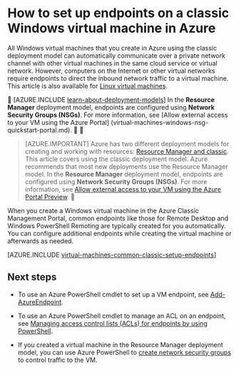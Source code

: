 <properties
	pageTitle="Set up endpoints on a classic Windows VM | Azure"
	description="Learn to set up endpoints for a Windows VM in the Azure Classic Management Portal to allow communication with a Windows virtual machine in Azure."
	services="virtual-machines-windows"
	documentationCenter=""
	authors="cynthn"
	manager="timlt"
	editor=""
	tags="azure-service-management"/>

<tags
	ms.service="virtual-machines-windows"
	ms.workload="infrastructure-services"
	ms.tgt_pltfrm="vm-windows"
	ms.devlang="na"
	ms.topic="article"
	ms.date="07/13/2016"
	wacn.date=""
	ms.author="cynthn"/>

# How to set up endpoints on a classic Windows virtual machine in Azure


All Windows virtual machines that you create in Azure using the classic deployment model can automatically communicate over a private network channel with other virtual machines in the same cloud service or virtual network. However, computers on the Internet or other virtual networks require endpoints to direct the inbound network traffic to a virtual machine. This article is also available for [Linux virtual machines](/documentation/articles/virtual-machines-linux-classic-setup-endpoints/).


[AZURE.INCLUDE [learn-about-deployment-models](../../includes/learn-about-deployment-models-classic-include.md)] In the **Resource Manager** deployment model, endpoints are configured using **Network Security Groups (NSGs)**. For more information, see [Allow external access to your VM using the Azure Portal] (virtual-machines-windows-nsg-quickstart-portal.md).


> [AZURE.IMPORTANT] Azure has two different deployment models for creating and working with resources:  [Resource Manager and classic](/documentation/articles/resource-manager-deployment-model/).  This article covers using the classic deployment model. Azure recommends that most new deployments use the Resource Manager model. In the **Resource Manager** deployment model, endpoints are configured using **Network Security Groups (NSGs)**. For more information, see [Allow external access to your VM using the Azure Portal Preview](/documentation/articles/virtual-machines-windows-nsg-quickstart-portal/).


When you create a Windows virtual machine in the Azure Classic Management Portal, common endpoints like those for Remote Desktop and Windows PowerShell Remoting are typically created for you automatically. You can configure additional endpoints while creating the virtual machine or afterwards as needed.



[AZURE.INCLUDE [virtual-machines-common-classic-setup-endpoints](../../includes/virtual-machines-common-classic-setup-endpoints.md)]

## Next steps

* To use an Azure PowerShell cmdlet to set up a VM endpoint, see [Add-AzureEndpoint](https://msdn.microsoft.com/zh-cn/library/azure/dn495300.aspx).

* To use an Azure PowerShell cmdlet to manage an ACL on an endpoint, see [Managing access control lists (ACLs) for endpoints by using PowerShell](/documentation/articles/virtual-networks-acl-powershell/).

* If you created a virtual machine in the Resource Manager deployment model, you can use Azure PowerShell to [create network security groups](/documentation/articles/virtual-networks-create-nsg-arm-ps/) to control traffic to the VM.
